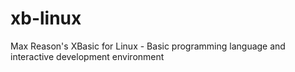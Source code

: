 # xb-linux
Max Reason's XBasic for Linux - Basic programming language and interactive development environment
